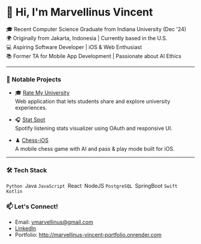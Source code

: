 # 👋 Hi, I'm Marvellinus Vincent

🎓 Recent Computer Science Graduate from Indiana University (Dec '24)  
🌍 Originally from Jakarta, Indonesia | Currently based in the U.S.  
💻 Aspiring Software Developer | iOS & Web Enthusiast  
📚 Former TA for Mobile App Development | Passionate about AI Ethics

---

### 💼 Notable Projects
- 🎓 [Rate My University](http://ratemyuniversity.io)  
  Web application that lets students share and explore university experiences.

- 🎧 [Stat Spot](https://github.com/MarvellinusVincent/StatTrack)  
  Spotify listening stats visualizer using OAuth and responsive UI.

- ♟️ [Chess-iOS](https://github.com/MarvellinusVincent/Chess-iOS)  
  A mobile chess game with AI and pass & play mode built for iOS.
  
---

### 🛠 Tech Stack
`Python `Java `JavaScript `React` `NodeJS `PostgreSQL `SpringBoot `Swift` `Kotlin` 

### 📫 Let's Connect!
- Email: vmarvellinus@gmail.com  
- [LinkedIn](https://www.linkedin.com/in/marvellinusvincent/)  
- Portfolio: http://marvellinus-vincent-portfolio.onrender.com
